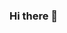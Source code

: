 ### Hi there 💬

<!-- [![Top Langs](https://github-readme-stats.vercel.app/api/top-langs/?username=nullyng&layout=compact&langs_count=10)](https://github.com/anuraghazra/github-readme-stats) -->

<!--
**nullyng/nullyng** is a ✨ _special_ ✨ repository because its `README.md` (this file) appears on your GitHub profile.

Here are some ideas to get you started:

- 🔭 I’m currently working on ...
- 🌱 I’m currently learning ...
- 👯 I’m looking to collaborate on ...
- 🤔 I’m looking for help with ...
- 💬 Ask me about ...
- 📫 How to reach me: ...
- 😄 Pronouns: ...
- ⚡ Fun fact: ...
-->
